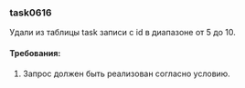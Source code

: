 
### task0616

Удали из таблицы task записи с id в диапазоне от 5 до 10.


#### Требования:
1.	Запрос должен быть реализован согласно условию.

